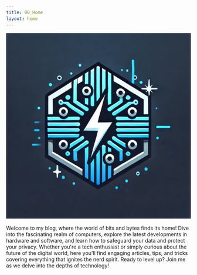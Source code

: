 ```yaml
---
title: 00_Home
layout: home
---
```

![Alt-Text](logo.png)



Welcome to my blog, where the world of bits and bytes finds its home! Dive into the fascinating realm of computers, explore the latest developments in hardware and software, and learn how to safeguard your data and protect your privacy. Whether you're a tech enthusiast or simply curious about the future of the digital world, here you'll find engaging articles, tips, and tricks covering everything that ignites the nerd spirit. Ready to level up? Join me as we delve into the depths of technology!



